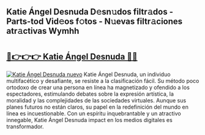 ## Katie Ángel Desnuda D𝚎sn𝚞dos filtr𝚊dos - Parts-tod Vid𝚎os f𝚘tos - N𝚞evas filtr𝚊ciones atr𝚊ctivas Wymhh

# <h2><a href="http://mbc73g.tromn.icu/?c=Katie+%c3%81ngel+Desnuda">🔗👉👉👉 Katie Ángel Desnuda 🔗🔗</a></h2>

[![Katie Ángel Desnuda nuevo](https://i.imgur.com/pEAQMta.gif)](http://mbc73g.tromn.icu/?c=Katie+%c3%81ngel+Desnuda)
Katie Ángel Desnuda, un individuo multifacético y desafiante, se resiste a la clasificación fácil. Su método poco ortodoxo de crear una persona en línea ha magnetizado y ofendido a los espectadores, estimulando debates sobre la expresión artística, la moralidad y las complejidades de las sociedades virtuales. Aunque sus planes futuros no están claros, su papel en la redefinición del mundo en línea es incuestionable. Con un espíritu inquebrantable y un atractivo innegable, Katie Ángel Desnuda impact en los medios digitales es transformador.
